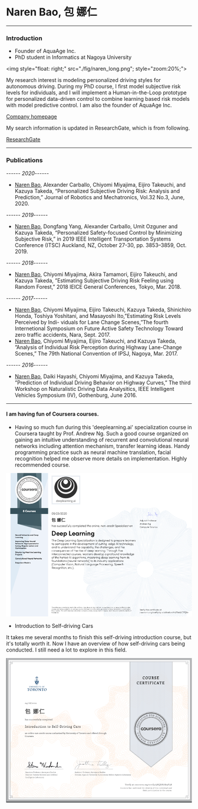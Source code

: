 # Naren Bao, 包 娜仁

-----------------------------------------------------------------------------------
### Introduction

- Founder of AquaAge Inc. 
- PhD student in Informatics at Nagoya University

<img style="float: right;" src="./fig/naren_long.png"; style="zoom:20%;">

My research interest is modeling personalized driving styles for autonomous driving. During my PhD course, I first model subjective risk levels for individuals, and I will implement a Human-in-the-Loop prototype for personalized data-driven control to combine learning based risk models with model predictive control. 
I am also the founder of AquaAge Inc. 

[Company homepage](https://www.aquaage.ai/)

My search information is updated in ResearchGate, which is from following. 

[ResearchGate](https://www.researchgate.net/profile/Naren_Bao2)

-----------------------------------------------------------------------------------
### Publications

------ *2020*------
- <u>Naren Bao</u>, Alexander Carballo, Chiyomi Miyajima, Eijiro Takeuchi, and Kazuya Takeda, “Personalized Subjective Driving Risk: Analysis and Prediction,” Journal of Robotics and Mechatronics, Vol.32 No.3, June, 2020.

------ *2019*------
- <u>Naren Bao</u>, Dongfang Yang, Alexander Carballo, Umit Ozguner and Kazuya Takeda, “Personalized Safety-focused Control by Minimizing Subjective Risk,” in 2019 IEEE Intelligent Transportation Systems Conference (ITSC) Auckland, NZ, October 27-30, pp. 3853–3859, Oct. 2019.

------ *2018*------
- <u>Naren Bao</u>, Chiyomi Miyajima, Akira Tamamori, Eijiro Takeuchi, and Kazuya Takeda, ”Estimating Subjective Driving Risk Feeling using Random Forest,” 2018 IEICE General Conferences, Tokyo, Mar. 2018. 

------ *2017*------
- <u>Naren Bao</u>, Chiyomi Miyajima, Eijiro Takeuchi, Kazuya Takeda, Shinichiro Honda, Toshiya Yoshitani, and Masayoshi Ito,”Estimating Risk Levels Perceived by Indi- viduals for Lane Change Scenes,”The fourth Internetional Symposium on Future Active Safety Technology Toward zero traffic accidents, Nara, Sept. 2017. 
- <u>Naren Bao</u>, Chiyomi Miyajima, Eijiro Takeuchi, and Kazuya Takeda, ”Analysis of Individual Risk Perception during Highway Lane-Change Scenes,” The 79th National Convention of IPSJ, Nagoya, Mar. 2017. 

------ *2016*------
- <u>Naren Bao</u>, Daiki Hayashi, Chiyomi Miyajima, and Kazuya Takeda, ”Prediction of Individual Driving Behavior on Highway Curves,” The third Workshop on Naturalistic Driving Data Analysitics, IEEE Intelligent Vehicles Symposium (IV), Gothenburg, June 2016. 

-----------------------------------------------------------------------------------

#### I am having fun of Coursera courses.

- Having so much fun during this 'deeplearning.ai' specialization course in Coursera taught by Prof. Andrew Ng. Such a good course organized on gaining an intuitive understanding of recurrent and convolutional neural networks including attention mechanism, transfer learning ideas. Handy programming practice such as neural machine translation, facial recognition helped me observe more details on implementation. Highly recommended course.

<img src="./fig/deep_learining.png" alt="Deep learning" style="zoom:60%;" />


- Introduction to Self-driving Cars

It takes me several months to finish this self-driving introduction course, but it's totally worth it. Now I have an overview of how self-driving cars being conducted. I still need a lot to explore in this field.

<img src="./fig/self_driving_course1.png" alt="Deep learning" style="zoom:67%;" />


